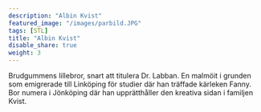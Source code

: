 ```yaml
---
description: "Albin Kvist"
featured_image: "/images/parbild.JPG"
tags: [STL]
title: "Albin Kvist"
disable_share: true
weight: 3
---
```


Brudgummens lillebror, snart att titulera Dr. Labban. En malmöit i grunden som emigrerade till Linköping för studier där han träffade kärleken Fanny. Bor numera i Jönköping där han upprätthåller den kreativa sidan i familjen Kvist.